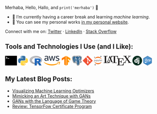 Merhaba, Hello, Hallo, and `print('merhaba')` 👋

- 🤖 I’m currently having a career break and learning _machine learning_.  
- 🎨 You can see my personal works [in my personal website](https://ikocabiyik.com/).  

Connect with me on: 
<a href="https://www.linkedin.com/in/imrankocabiyik/" target="_blank">Twitter</i></a>
·
<a href="https://www.linkedin.com/in/imrankocabiyik/" target="_blank">LinkedIn</i></a>
·
<a href="https://stackoverflow.com/users/5070121/imran-kocabiyik" target="_blank">Stack Overflow</i></a>

## Tools and Technologies I Use (and I Like):  
![Linux](https://raw.githubusercontent.com/kocabiyik/kocabiyik/master/images/bash.png)
![Python](https://raw.githubusercontent.com/kocabiyik/kocabiyik/master/images/py.png)
![R](https://raw.githubusercontent.com/kocabiyik/kocabiyik/master/images/rstat.png)
![AWS](https://raw.githubusercontent.com/kocabiyik/kocabiyik/master/images/aws.png)
![TensorFlow](https://raw.githubusercontent.com/kocabiyik/kocabiyik/master/images/tf.png)
![Postgres](https://raw.githubusercontent.com/kocabiyik/kocabiyik/master/images/pg.png)
![Git](https://raw.githubusercontent.com/kocabiyik/kocabiyik/master/images/git.png)
![Jupyter](https://raw.githubusercontent.com/kocabiyik/kocabiyik/master/images/jupyter.png)
![Latex](https://raw.githubusercontent.com/kocabiyik/kocabiyik/master/images/latex.png)
![Django](https://raw.githubusercontent.com/kocabiyik/kocabiyik/master/images/dj.png)
![Shiny](https://raw.githubusercontent.com/kocabiyik/kocabiyik/master/images/shiny.png)

## My Latest Blog Posts:

- [Visualizing Machine Learning Optimizers](https://ikocabiyik.com/blog/en/visualizing-ml-optimizers/)
- [Mimicking an Art Technique with GANs](https://ikocabiyik.com/blog/en/replicating-loomis-method-with-gan-models/)
- [GANs with the Language of Game Theory](https://ikocabiyik.com/blog/en/gan-review/)
- [Review: TensorFow Certificate Program](https://ikocabiyik.com/blog/en/tensorflow-certificate-program/)
